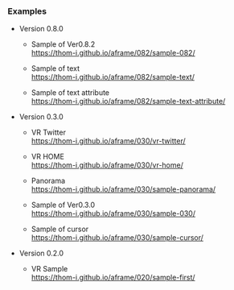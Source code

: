 ### Examples

* Version 0.8.0
  * Sample of Ver0.8.2    
  https://thom-i.github.io/aframe/082/sample-082/
  
  * Sample of text  
  https://thom-i.github.io/aframe/082/sample-text/

  * Sample of text attribute  
  https://thom-i.github.io/aframe/082/sample-text-attribute/

* Version 0.3.0
  * VR Twitter  
  https://thom-i.github.io/aframe/030/vr-twitter/

  * VR HOME  
  https://thom-i.github.io/aframe/030/vr-home/

  * Panorama  
  https://thom-i.github.io/aframe/030/sample-panorama/

  * Sample of Ver0.3.0  
  https://thom-i.github.io/aframe/030/sample-030/
  
  *  Sample of cursor  
  https://thom-i.github.io/aframe/030/sample-cursor/

* Version 0.2.0
  * VR Sample  
  https://thom-i.github.io/aframe/020/sample-first/
